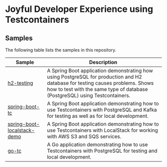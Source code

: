 # Joyful Developer Experience using Testcontainers

## Samples

The following table lists the samples in this repository.

| Sample                                                     | Description                                                                                                                                                                                                  |
|------------------------------------------------------------|--------------------------------------------------------------------------------------------------------------------------------------------------------------------------------------------------------------|
| [h2-testing](h2-testing)                                   | A Spring Boot application demonstrating how using PostgreSQL for production and H2 database for testing causes problems. Shows how to test with the same type of database (PostgreSQL) using Testcontainers. |
| [spring-boot-tc](spring-boot-tc)                           | A Spring Boot application demonstrating how to use Testcontainers with PostgreSQL and Kafka for testing as well as for local development.                                                                    |
| [spring-boot-localstack-demo](spring-boot-localstack-demo) | A Spring Boot application demonstrating how to use Testcontainers with LocalStack for working with AWS S3 and SQS services.                                                                                  |
| [go-tc](go-tc)                                             | A Go application demonstrating how to use Testcontainers with PostgreSQL for testing and local development.                                                                                                  |

